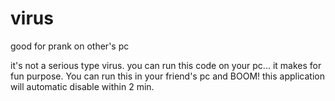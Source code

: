 # virus
good for prank on other's pc

it's not a serious type virus. you can run this code on your pc...
it makes for fun purpose. You can run this in your friend's pc and BOOM!
this application will automatic disable within 2 min.

